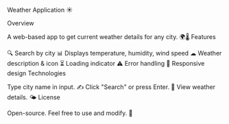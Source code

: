 Weather Application ☀

Overview

A web-based app to get current weather details for any city. 🌍🌡 Features

🔍 Search by city 📊 Displays temperature, humidity, wind speed ☁ Weather description & icon ⏳ Loading indicator ⚠ Error handling 📱 Responsive design Technologies<BR>

Type city name in input. ✍ Click "Search" or press Enter. 🚀 View weather details. 🌤 License

Open-source. Feel free to use and modify. 📜
